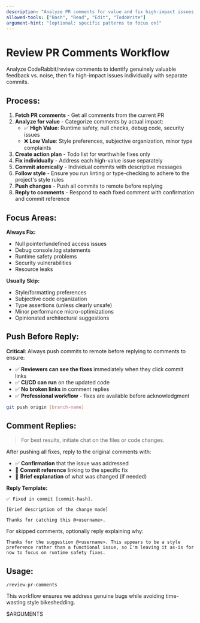 ```yaml
---
description: "Analyze PR comments for value and fix high-impact issues individually"
allowed-tools: ["Bash", "Read", "Edit", "TodoWrite"]
argument-hint: "[optional: specific patterns to focus on]"
---
```


# Review PR Comments Workflow

Analyze CodeRabbit/review comments to identify genuinely valuable feedback vs. noise, then fix high-impact issues individually with separate commits.

## Process:

1. **Fetch PR comments** - Get all comments from the current PR
2. **Analyze for value** - Categorize comments by actual impact:
   - ✅ **High Value**: Runtime safety, null checks, debug code, security issues
   - ❌ **Low Value**: Style preferences, subjective organization, minor type complaints
3. **Create action plan** - Todo list for worthwhile fixes only
4. **Fix individually** - Address each high-value issue separately  
5. **Commit atomically** - Individual commits with descriptive messages
6. **Follow style** - Ensure you run linting or type-checking to adhere to the project's style rules
7. **Push changes** - Push all commits to remote before replying
8. **Reply to comments** - Respond to each fixed comment with confirmation and commit reference

## Focus Areas:

**Always Fix:**
- Null pointer/undefined access issues
- Debug console.log statements
- Runtime safety problems
- Security vulnerabilities
- Resource leaks

**Usually Skip:**
- Style/formatting preferences  
- Subjective code organization
- Type assertions (unless clearly unsafe)
- Minor performance micro-optimizations
- Opinionated architectural suggestions

## Push Before Reply:

**Critical**: Always push commits to remote before replying to comments to ensure:
- ✅ **Reviewers can see the fixes** immediately when they click commit links
- ✅ **CI/CD can run** on the updated code
- ✅ **No broken links** in comment replies
- ✅ **Professional workflow** - fixes are available before acknowledgment

```bash
git push origin [branch-name]
```

## Comment Replies:

> For best results, initiate chat on the files or code changes.

After pushing all fixes, reply to the original comments with:
- ✅ **Confirmation** that the issue was addressed
- 🔗 **Commit reference** linking to the specific fix
- 📝 **Brief explanation** of what was changed (if needed)

**Reply Template:**
```
✅ Fixed in commit [commit-hash]. 

[Brief description of the change made]

Thanks for catching this @<username>.
```

For skipped comments, optionally reply explaining why:
```
Thanks for the suggestion @<username>. This appears to be a style preference rather than a functional issue, so I'm leaving it as-is for now to focus on runtime safety fixes.
```

## Usage:
```
/review-pr-comments
```

This workflow ensures we address genuine bugs while avoiding time-wasting style bikeshedding.

$ARGUMENTS